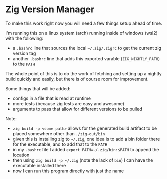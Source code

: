 # Zig Version Manager

To make this work right now you will need a few things setup ahead of time.

I'm running this on a linux system (arch) running inside of windows (wsl2) with the following:
* a `.bashrc` line that sources the local `~/.zig/.zigrc` to get the current zig version tag
* another `.bashrc` line that adds this exported varable (`ZIG_NIGHTLY_PATH`) to the `PATH`

The whole point of this is to do the work of fetching and setting up a nightly build quickly and easily, but there
is of course room for improvement.

Some things that will be added:
* configs in a file that is read at runtime
* more tests (because zig tests are easy and awesome)
* arguments to pass that allow for different versions to be pulled


Note:
* `zig build -p <some path>` allows for the generated build artifact to be placed somewhere other than `./zig-out/bin`
* given this is installing zig to `~/.zig`, one idea is to add a bin folder there for the executable, and to add that to the `PATH`
* in my `.bashrc` file I added `export PATH=~/.zig/bin:$PATH` to append the location
* then using `zig build -p ~/.zig` (note the lack of `bin`) I can have the executable installed there
* now I can run this program directly with just the name
